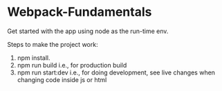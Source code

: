 # Webpack-Fundamentals

Get started with the app using node as the run-time env.

Steps to make the project work:

1. npm install.
2. npm run build i.e., for production build
3. npm run start:dev i.e., for doing development, see live changes when changing code inside js or html
